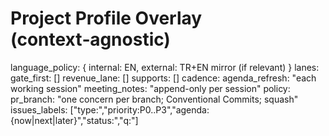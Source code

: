 # Project Profile Overlay (context‑agnostic)
language_policy: { internal: EN, external: TR+EN mirror (if relevant) }
lanes:
  gate_first: []
  revenue_lane: []
  supports: []
cadence:
  agenda_refresh: "each working session"
  meeting_notes: "append-only per session"
policy:
  pr_branch: "one concern per branch; Conventional Commits; squash"
  issues_labels: ["type:","priority:P0..P3","agenda:{now|next|later}","status:","q:<ID>"]
